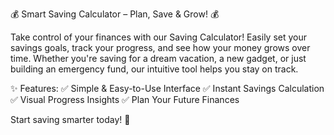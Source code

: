 💰 Smart Saving Calculator – Plan, Save & Grow! 💰

Take control of your finances with our Saving Calculator! Easily set your savings goals, track your progress, and see how your money grows over time. Whether you're saving for a dream vacation, a new gadget, or just building an emergency fund, our intuitive tool helps you stay on track.

✨ Features:
✅ Simple & Easy-to-Use Interface
✅ Instant Savings Calculation
✅ Visual Progress Insights
✅ Plan Your Future Finances

Start saving smarter today! 🚀
